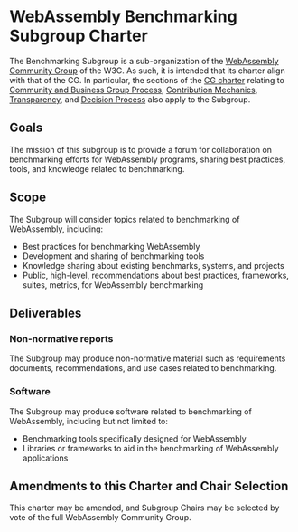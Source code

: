# WebAssembly Benchmarking Subgroup Charter

The Benchmarking Subgroup is a sub-organization of the [WebAssembly Community
Group](https://www.w3.org/community/webassembly/) of the W3C. As such, it is
intended that its charter align with that of the CG. In particular, the sections
of the [CG charter](https://webassembly.github.io/cg-charter/) relating to
[Community and Business Group
Process](https://webassembly.github.io/cg-charter/#process), [Contribution
Mechanics](https://webassembly.github.io/cg-charter/#contrib),
[Transparency](https://webassembly.github.io/cg-charter/#transparency), and
[Decision Process](https://webassembly.github.io/cg-charter/#decision) also
apply to the Subgroup.

## Goals

The mission of this subgroup is to provide a forum for collaboration on
benchmarking efforts for WebAssembly programs, sharing best practices, tools,
and knowledge related to benchmarking.

## Scope

The Subgroup will consider topics related to benchmarking of WebAssembly, including:

- Best practices for benchmarking WebAssembly
- Development and sharing of benchmarking tools
- Knowledge sharing about existing benchmarks, systems, and projects
- Public, high-level, recommendations about best practices, frameworks, suites, metrics, for WebAssembly benchmarking

## Deliverables

### Non-normative reports

The Subgroup may produce non-normative material such as requirements documents,
recommendations, and use cases related to benchmarking.

### Software

The Subgroup may produce software related to benchmarking of WebAssembly, including but not limited to:

- Benchmarking tools specifically designed for WebAssembly
- Libraries or frameworks to aid in the benchmarking of WebAssembly applications

## Amendments to this Charter and Chair Selection

This charter may be amended, and Subgroup Chairs may be selected by vote of the full WebAssembly Community Group.
